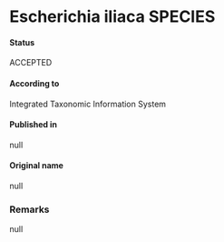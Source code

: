 Escherichia iliaca SPECIES
=======

#### Status
ACCEPTED

#### According to
Integrated Taxonomic Information System

#### Published in
null

#### Original name
null

### Remarks
null